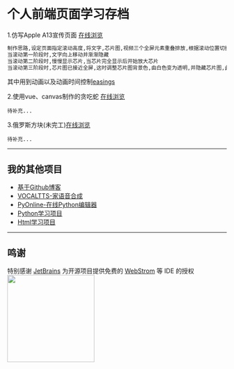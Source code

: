 # 个人前端页面学习存档

1.仿写Apple A13宣传页面 [在线浏览](https://0fengzi0.github.io/My_Html_Study/A13.html)
```markdown
制作思路,设定页面指定滚动高度,将文字,芯片图,视频三个全屏元素重叠排放,根据滚动位置切换
当滚动第一阶段时,文字向上移动并渐渐隐藏
当滚动第二阶段时,慢慢显示芯片,当芯片完全显示后开始放大芯片
当滚动第三阶段时,芯片图已接近全屏,这时调整芯片图背景色,由白色变为透明,并隐藏芯片图,此时底层视频完全显示
```
其中用到动画以及动画时间控制[easings](https://easings.net/)

2.使用vue、canvas制作的贪吃蛇 [在线浏览](https://0fengzi0.github.io/My_Html_Study/snake_canvas.html)
```
待补充...
```
3.俄罗斯方块(未完工)[在线浏览](https://0fengzi0.github.io/My_Html_Study/tetris_canvas.html)
```
待补充...
```


------------------
## 我的其他项目

- [基于Github博客](https://github.com/0fengzi0/G-Blog)
- [VOCALTTS-家语音合成](https://github.com/0fengzi0/vocaltts-html)
- [PyOnline-在线Python编辑器](https://github.com/0fengzi0/PyOnline-dist)
- [Python学习项目](https://github.com/0fengzi0/My_Python_Study)
- [Html学习项目](https://github.com/0fengzi0/My_Html_Study)

--------------
## 鸣谢

特别感谢 [JetBrains](https://www.jetbrains.com/?from=VOCALTTS) 为开源项目提供免费的 [WebStrom](https://www.jetbrains.com/?from=VOCALTTS) 等 IDE 的授权  
[<img src="https://s1.ax1x.com/2020/08/13/az4yMF.png" width="200"/>](https://www.jetbrains.com/?from=VOCALTTS)
